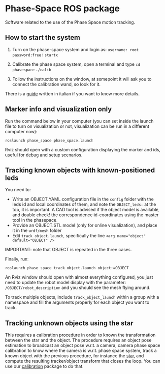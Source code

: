 # Phase-Space ROS package

Software related to the use of the Phase Space motion tracking.

## How to start the system

1. Turn on the phase-space system and login as:
`username: root`
`password:free!`
`startx`

2. Calibrate the phase space system, open a terminal and type
`cd phasespace`
`./calib`

3. Follow the instructions on the window, at somepoint it will ask you to connect the calibration wand, so look for it.

There is a [guide](doc/guida_PS.pdf) written in italian if you want to know more details.

## Marker info and visualization only

Run the command below in your computer (you can set inside the launch file to turn on visualization or not, visualization can be run in a different computer now): 

`roslaunch phase_space phase_space.launch`

Rviz should open with a custom configuration displaying the marker and ids, useful for debug and setup scenarios.


## Tracking known objects with known-positioned leds


You need to:
- Write an OBJECT.YAML configuration file in the `config` folder with the leds id and local coordinates of them, and note the `OBJECT_leds:` at the top, it is important. A CAD tool is advised if the object model is available, and double check! the correspondence id-coordinates using the master tool in the phasepace.
- Provide an OBJECT.STL model (only for online visualization), and place it in the `urdf/mesh` folder
- Edit `track_object.launch`, specifically the line `<arg name="object" default="OBJECT" />`

IMPORTANT: note that OBJECT is repeated in the three cases.

Finally, run:

`roslaunch phase_space track_object.launch object:=OBJECT`

An Rviz window should open with almost everything configured, you just need to update the robot model display with the parameter: `/OBJECT/robot_description` and you should see the mesh flying around.

To track multiple objects, include `track_object_launch` within a group with a namespace and fill the arguments properly for each object you want to track.


## Tracking unknown objects using the star

This requires a calibration procedure in order to known the transformation between the star and the object. The procedure requires an object pose estimation to broadcast an object pose w.r.t. a camera, camera phase space calibration to know where the camera is w.r.t. phase space system, track a known object with the previous procedure, for instance the [star](urdf/mesh/star.stl), and compute the resulting tracker/object transform that closes the loop. You can use our [calibration](https://github.com/CentroEPiaggio/calibration) package to do that.

